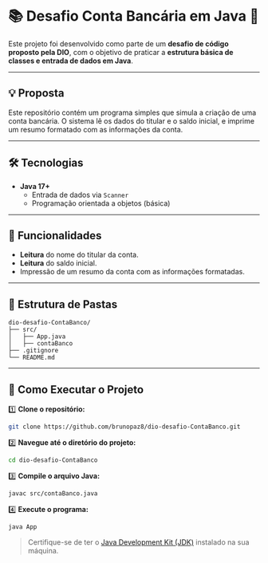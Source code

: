 # 📚 Desafio Conta Bancária em Java 🏦

Este projeto foi desenvolvido como parte de um **desafio de código proposto pela DIO**, com o objetivo de praticar a **estrutura básica de classes e entrada de dados em Java**.

---

## 💡 Proposta

Este repositório contém um programa simples que simula a criação de uma conta bancária. O sistema lê os dados do titular e o saldo inicial, e imprime um resumo formatado com as informações da conta.

---

## 🛠️ Tecnologias

* **Java 17+**
  - Entrada de dados via `Scanner`
  - Programação orientada a objetos (básica)

---

## 🔧 Funcionalidades

* **Leitura** do nome do titular da conta.
* **Leitura** do saldo inicial.
* Impressão de um resumo da conta com as informações formatadas.

---

## 📂 Estrutura de Pastas

```
dio-desafio-ContaBanco/
├── src/
│   ├── App.java
│   ├── contaBanco
├── .gitignore
└── README.md
```

---

## 🚀 Como Executar o Projeto

1️⃣ **Clone o repositório:**

```bash
git clone https://github.com/brunopaz8/dio-desafio-ContaBanco.git
```

2️⃣ **Navegue até o diretório do projeto:**

```bash
cd dio-desafio-ContaBanco
```

3️⃣ **Compile o arquivo Java:**

```bash
javac src/contaBanco.java
```

4️⃣ **Execute o programa:**

```bash
java App
```

> Certifique-se de ter o [Java Development Kit (JDK)](https://www.oracle.com/java/technologies/javase-downloads.html) instalado na sua máquina.
